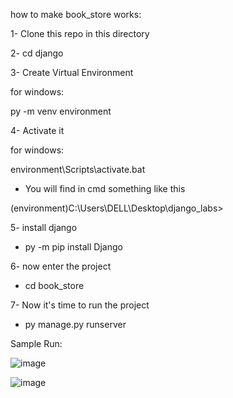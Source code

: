 how to make book_store works:

1- Clone this repo in this directory

2- cd django

3- Create Virtual Environment

   for windows:
   
   py -m venv environment
   
4- Activate it

   for windows:
   
   environment\Scripts\activate.bat
   
   - You will find in cmd something like this
   
   (environment)C:\Users\DELL\Desktop\django_labs>
   
5- install django

   - py -m pip install Django
   
6- now enter the project

   - cd book_store
   
7- Now it's time to run the project

  - py manage.py runserver
  
Sample Run:

![image](https://github.com/ahmedabdelrahim123/django/assets/48600143/e0860c2e-667a-428d-9662-1fa98f1a577b)

![image](https://github.com/ahmedabdelrahim123/django/assets/48600143/5839ccfa-daee-446e-b535-30714c6eefff)


